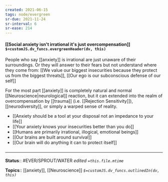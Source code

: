 ```yaml
---
created: 2021-06-15
tags: node/evergreen
sr-due: 2021-11-24
sr-interval: 6
sr-ease: 214
---
```


#### [[Social anxiety isn't irrational it's just overcompensation]] `$=customJS.dv_funcs.evergreenHeader(dv, this)`

People who say [[anxiety]] is irrational are just unaware of their surroundings. Or they will answer to their fears but not understand where they come from: [[We value our biggest insecurities because they protect us from the biggest threats]], [[Our ego is our subconscious defense of our self]]

For the most part [[anxiety]] is completely natural and normal [[Neuroscience|neurological]] reaction, but it can extended into the realm of overcompensation by [[trauma]] (i.e. [[Rejection Sensitivity]]), [[neurodiversity]], or simply a warped sense of reality.

- [[Anxiety should be a tool at your disposal not an impedance to your life]]
- [[Your anxiety knows your insecurities better than you do]]
- [[Humans are primarily irrational, illogical, emotional beings]]
- [[Our brains are built around survival]]
- [[Our brain will do anything it can to protect itself]]

### <hr class="footnote"/>

**Status**:: #EVER/SPROUT/WATER 
*edited `=this.file.mtime`*

**Topics**:: [[anxiety]], [[Neuroscience]]
*`$=customJS.dv_funcs.outlinedIn(dv, this)`*
